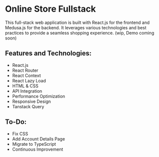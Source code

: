 # Online Store Fullstack

This full-stack web application is built with React.js for the frontend and Medusa.js for the backend. It leverages various technologies and best practices to provide a seamless shopping experience.
(wip, Demo coming soon)

## Features and Technologies:
- React.js
- React Router
- React Context
- React Lazy Load
- HTML & CSS
- API Integration
- Performance Optimization
- Responsive Design
- Tanstack Query

## To-Do:
- Fix CSS
- Add Account Details Page
- Migrate to TypeScript
- Continuous Improvement


